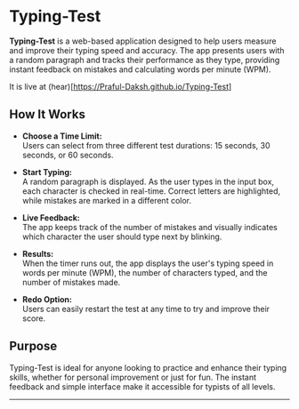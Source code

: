 # Typing-Test

**Typing-Test** is a web-based application designed to help users measure and improve their typing speed and accuracy. The app presents users with a random paragraph and tracks their performance as they type, providing instant feedback on mistakes and calculating words per minute (WPM).


It is live at (hear)[https://Praful-Daksh.github.io/Typing-Test]

## How It Works

- **Choose a Time Limit:**  
  Users can select from three different test durations: 15 seconds, 30 seconds, or 60 seconds.

- **Start Typing:**  
  A random paragraph is displayed. As the user types in the input box, each character is checked in real-time. Correct letters are highlighted, while mistakes are marked in a different color.

- **Live Feedback:**  
  The app keeps track of the number of mistakes and visually indicates which character the user should type next by blinking.

- **Results:**  
  When the timer runs out, the app displays the user's typing speed in words per minute (WPM), the number of characters typed, and the number of mistakes made.

- **Redo Option:**  
  Users can easily restart the test at any time to try and improve their score.

## Purpose

Typing-Test is ideal for anyone looking to practice and enhance their typing skills, whether for personal improvement or just for fun. The instant feedback and simple interface make it accessible for typists of all levels.

---